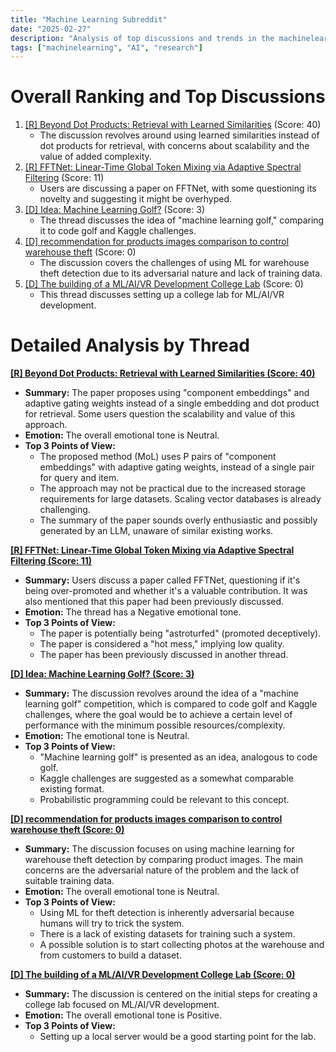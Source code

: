 ```yaml
---
title: "Machine Learning Subreddit"
date: "2025-02-27"
description: "Analysis of top discussions and trends in the machinelearning subreddit"
tags: ["machinelearning", "AI", "research"]
---
```


# Overall Ranking and Top Discussions
1.  [[R] Beyond Dot Products: Retrieval with Learned Similarities](https://www.reddit.com/r/MachineLearning/comments/1iziusf/r_beyond_dot_products_retrieval_with_learned/) (Score: 40)
    *   The discussion revolves around using learned similarities instead of dot products for retrieval, with concerns about scalability and the value of added complexity.
2.  [[R] FFTNet: Linear-Time Global Token Mixing via Adaptive Spectral Filtering](https://www.reddit.com/r/MachineLearning/comments/1izc94i/r_fftnet_lineartime_global_token_mixing_via/) (Score: 11)
    *   Users are discussing a paper on FFTNet, with some questioning its novelty and suggesting it might be overhyped.
3.  [[D] Idea: Machine Learning Golf?](https://www.reddit.com/r/MachineLearning/comments/1izbgf2/d_idea_machine_learning_golf/) (Score: 3)
    *   The thread discusses the idea of "machine learning golf," comparing it to code golf and Kaggle challenges.
4.  [[D] recommendation for products images comparison to control warehouse theft](https://www.reddit.com/r/MachineLearning/comments/1iz9cod/d_recommendation_for_products_images_comparison/) (Score: 0)
    *   The discussion covers the challenges of using ML for warehouse theft detection due to its adversarial nature and lack of training data.
5.  [[D] The building of a ML/AI/VR Development College Lab](https://www.reddit.com/r/MachineLearning/comments/1izixwy/d_the_building_of_a_mlaivr_development_college_lab/) (Score: 0)
    *   This thread discusses setting up a college lab for ML/AI/VR development.

# Detailed Analysis by Thread
**[[R] Beyond Dot Products: Retrieval with Learned Similarities (Score: 40)](https://www.reddit.com/r/MachineLearning/comments/1iziusf/r_beyond_dot_products_retrieval_with_learned/)**
*   **Summary:** The paper proposes using "component embeddings" and adaptive gating weights instead of a single embedding and dot product for retrieval. Some users question the scalability and value of this approach.
*   **Emotion:** The overall emotional tone is Neutral.
*   **Top 3 Points of View:**
    *   The proposed method (MoL) uses P pairs of "component embeddings" with adaptive gating weights, instead of a single pair for query and item.
    *   The approach may not be practical due to the increased storage requirements for large datasets. Scaling vector databases is already challenging.
    *   The summary of the paper sounds overly enthusiastic and possibly generated by an LLM, unaware of similar existing works.

**[[R] FFTNet: Linear-Time Global Token Mixing via Adaptive Spectral Filtering (Score: 11)](https://www.reddit.com/r/MachineLearning/comments/1izc94i/r_fftnet_lineartime_global_token_mixing_via/)**
*   **Summary:** Users discuss a paper called FFTNet, questioning if it's being over-promoted and whether it's a valuable contribution. It was also mentioned that this paper had been previously discussed.
*   **Emotion:** The thread has a Negative emotional tone.
*   **Top 3 Points of View:**
    *   The paper is potentially being "astroturfed" (promoted deceptively).
    *   The paper is considered a "hot mess," implying low quality.
    *   The paper has been previously discussed in another thread.

**[[D] Idea: Machine Learning Golf? (Score: 3)](https://www.reddit.com/r/MachineLearning/comments/1izbgf2/d_idea_machine_learning_golf/)**
*   **Summary:** The discussion revolves around the idea of a "machine learning golf" competition, which is compared to code golf and Kaggle challenges, where the goal would be to achieve a certain level of performance with the minimum possible resources/complexity.
*   **Emotion:** The emotional tone is Neutral.
*   **Top 3 Points of View:**
    *   "Machine learning golf" is presented as an idea, analogous to code golf.
    *   Kaggle challenges are suggested as a somewhat comparable existing format.
    *   Probabilistic programming could be relevant to this concept.

**[[D] recommendation for products images comparison to control warehouse theft (Score: 0)](https://www.reddit.com/r/MachineLearning/comments/1iz9cod/d_recommendation_for_products_images_comparison/)**
*   **Summary:** The discussion focuses on using machine learning for warehouse theft detection by comparing product images. The main concerns are the adversarial nature of the problem and the lack of suitable training data.
*   **Emotion:** The overall emotional tone is Neutral.
*   **Top 3 Points of View:**
    *   Using ML for theft detection is inherently adversarial because humans will try to trick the system.
    *   There is a lack of existing datasets for training such a system.
    *   A possible solution is to start collecting photos at the warehouse and from customers to build a dataset.

**[[D] The building of a ML/AI/VR Development College Lab (Score: 0)](https://www.reddit.com/r/MachineLearning/comments/1izixwy/d_the_building_of_a_mlaivr_development_college_lab/)**
*   **Summary:** The discussion is centered on the initial steps for creating a college lab focused on ML/AI/VR development.
*   **Emotion:** The overall emotional tone is Positive.
*   **Top 3 Points of View:**
    *   Setting up a local server would be a good starting point for the lab.
